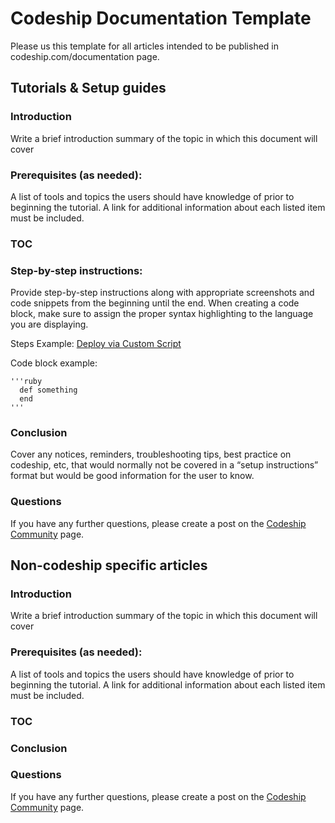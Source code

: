 # Codeship Documentation Template

Please us this template for all articles intended to be published in codeship.com/documentation page.

## Tutorials & Setup guides
### Introduction
Write a brief introduction summary of the topic in which this document will cover

### Prerequisites (as needed):
A list of tools and topics the users should have knowledge of prior to beginning the tutorial. A link for additional information about each listed item must be included.

### TOC

### Step-by-step instructions:
Provide step-by-step instructions along with appropriate screenshots and code snippets from the beginning until the end. When creating a code block, make sure to assign the proper syntax highlighting to the language you are displaying.

Steps Example: [Deploy via Custom Script](https://codeship.com/documentation/continuous-deployment/deployment-with-custom-scripts/)

Code block example:

```
'''ruby
  def something
  end
'''
```

### Conclusion
Cover any notices, reminders, troubleshooting tips, best practice on codeship, etc, that would normally not be covered in a “setup instructions” format but would be good information for the user to know.

### Questions
If you have any further questions, please create a post on the [Codeship Community](https://community.codeship.com) page.

## Non-codeship specific articles

### Introduction
Write a brief introduction summary of the topic in which this document will cover

### Prerequisites (as needed):
A list of tools and topics the users should have knowledge of prior to beginning the tutorial. A link for additional information about each listed item must be included.

### TOC

### Conclusion

### Questions
If you have any further questions, please create a post on the [Codeship Community](https://community.codeship.com) page.
